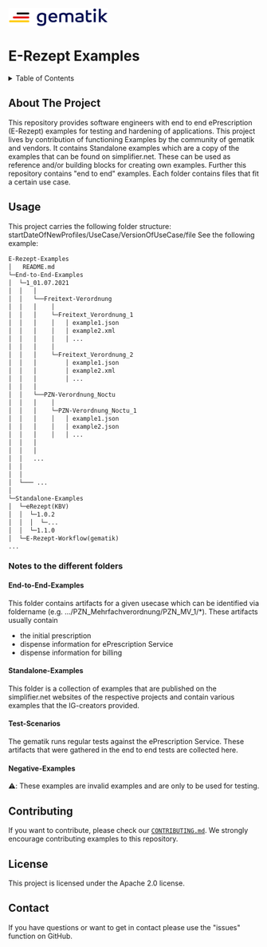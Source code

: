 <img width="200" height="37" src="images/Gematik_Logo_Flag.png"/> <br/>

# E-Rezept Examples

<details>
  <summary>Table of Contents</summary>
  <ol>
    <li>
      <a href="#about-the-project">About The Project</a>
    </li>
    <li>
      <a href="#getting-started">Getting Started</a>
      <ul>
        <li><a href="#prerequisites">Prerequisites</a></li>
        <li><a href="#installation">Installation</a></li>
      </ul>
    </li>
    <li><a href="#usage">Usage</a></li>
    <li><a href="#contributing">Contributing</a></li>
    <li><a href="#license">License</a></li>
    <li><a href="#contact">Contact</a></li>
  </ol>
</details>

## About The Project

This repository provides software engineers with end to end ePrescription (E-Rezept) examples for testing and hardening of applications. This project lives by contribution of functioning Examples by the community of gematik and vendors.
It contains Standalone examples which are a copy of the examples that can be found on simplifier.net. These can be used as reference and/or building blocks for creating own examples.
Further this repository contains "end to end" examples. Each folder contains files that fit a certain use case.

## Usage

This project carries the following folder structure: startDateOfNewProfiles/UseCase/VersionOfUseCase/file
See the following example:

``` text
E-Rezept-Examples
│   README.md
└─End-to-End-Examples
│  └─1_01.07.2021
│  │   │
│  │   └──Freitext-Verordnung
│  │   │    │
│  │   │    └─Freitext_Verordnung_1
│  │   │    │   │ example1.json
│  │   │    │   │ example2.xml
│  │   │    │   │ ...
│  │   │    │
│  │   │    └─Freitext_Verordnung_2
│  │   │        │ example1.json
│  │   │        │ example2.xml
│  │   │        │ ...
│  │   │
│  │   └──PZN-Verordnung_Noctu
│  │   │    │
│  │   │    └─PZN-Verordnung_Noctu_1
│  │   │    │   │ example1.json
│  │   │    │   │ example2.json
│  │   │    │   │ ...
│  │   │
│  │   │
│  │   ...
│  │
│  │
│  └─── ...
│
└─Standalone-Examples
│  └─eRezept(KBV)
│  │  └─1.0.2
│  │  │  └─...
│  │  └─1.1.0
│  └─E-Rezept-Workflow(gematik)
...
```

### Notes to the different folders

#### End-to-End-Examples
This folder contains artifacts for a given usecase which can be identified via foldername (e.g. .../PZN_Mehrfachverordnung/PZN_MV_1/*). These artifacts usually contain
* the initial prescription
* dispense information for ePrescription Service
* dispense information for billing

#### Standalone-Examples
This folder is a collection of examples that are published on the simplifier.net websites of the respective projects and contain various examples that the IG-creators provided.

#### Test-Scenarios
The gematik runs regular tests against the ePrescription Service. These artifacts that were gathered in the end to end tests are collected here.

#### Negative-Examples
:warning:: These examples are invalid examples and are only to be used for testing.

## Contributing

If you want to contribute, please check our [`CONTRIBUTING.md`](CONTRIBUTING.md).
We strongly encourage contributing examples to this repository.


## License
This project is licensed under the Apache 2.0 license.

## Contact
If you have questions or want to get in contact please use the "issues" function on GitHub.
